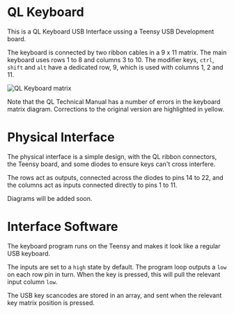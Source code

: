 # QL Keyboard

This is a QL Keyboard USB Interface ussing a Teensy USB Development board.

The keyboard is connected by two ribbon cables in a 9 x 11 matrix. The main keyboard uses rows 1 to 8 and columns 3 to 10. The modifier keys, `ctrl`, `shift` and `alt` have a dedicated row, 9, which is used with columns 1, 2 and 11.

![QL Keyboard matrix](/lostcarpark/ql_keyboard/blob/main/ql_keyboard_matrix.png)

Note that the QL Technical Manual has a number of errors in the keyboard matrix diagram. Corrections to the original version are highlighted in yellow.

# Physical Interface

The physical interface is a simple design, with the QL ribbon connectors, the Teensy board, and some diodes to ensure keys can't cross interfere.

The rows act as outputs, connected across the diodes to pins 14 to 22, and the columns act as inputs connected directly to pins 1 to 11.

Diagrams will be added soon.

# Interface Software

The keyboard program runs on the Teensy and makes it look like a regular USB keyboard.

The inputs are set to a `high` state by default. The program loop outputs a `low` on each row pin in turn. When the key is pressed, this will pull the relevant input column `low`.

The USB key scancodes are stored in an array, and sent when the relevant key matrix position is pressed.
